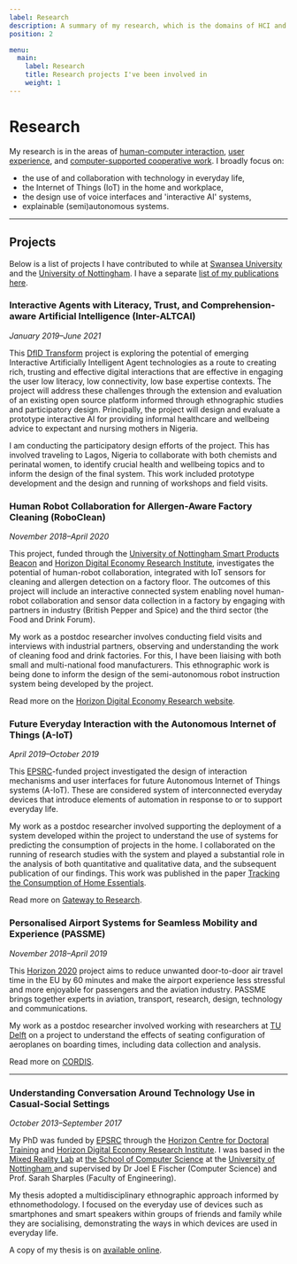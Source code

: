 ```yaml
---
label: Research
description: A summary of my research, which is the domains of HCI and CSCW, and list of projects I have been involved in.
position: 2

menu:
  main:
    label: Research
    title: Research projects I've been involved in
    weight: 1
---
```


# Research

My research is in the areas of [human-computer interaction](https://www.interaction-design.org/literature/topics/human-computer-interaction "Read about HCI from the Interaction Design Foundation"), [user experience](https://www.interaction-design.org/literature/topics/ux-design  "Read about HCI from the Interaction Design Foundation"), and [computer-supported cooperative work](https://en.wikipedia.org/wiki/Computer-supported_cooperative_work "Read about CSCW on Wikipedia"). I broadly focus on:

* the use of and collaboration with technology in everyday life,
* the Internet of Things (IoT) in the home and workplace,
* the design use of voice interfaces and 'interactive AI' systems,
* explainable (semi)autonomous systems.


---

## Projects

Below is a list of projects I have contributed to while at [Swansea University](https://www.swansea.ac.uk/compsci/ "Computer Science at Swansea University") and the [University of Nottingham](https://www.nottingham.ac.uk/computerscience/ "Computer Science at the University of Nottingham"). I have a separate [list of my publications here](/pubs "My publications list").

### Interactive Agents with Literacy, Trust, and Comprehension-aware Artificial Intelligence (Inter-ALTCAI)
*January 2019–June 2021*

This [DfID Transform](https://www.gov.uk/international-development-funding/transform "Department for International Development Transform programme") project is exploring the potential of emerging Interactive Artificially Intelligent Agent technologies as a route to creating rich, trusting and effective digital interactions that are effective in engaging the user low literacy, low connectivity, low base expertise contexts. The project will address these challenges through the extension and evaluation of an existing open source platform informed through ethnographic studies and participatory design. Principally, the project will design and evaluate a prototype interactive AI for providing informal healthcare and wellbeing advice to expectant and nursing mothers in Nigeria.

I am conducting the participatory design efforts of the project. This has involved traveling to Lagos, Nigeria to collaborate with both chemists and perinatal women, to identify crucial health and wellbeing topics and to inform the design of the final system. This work included prototype development and the design and running of workshops and field visits.

### Human Robot Collaboration for Allergen-Aware Factory Cleaning (RoboClean)
*November 2018–April 2020*

This project, funded through the [University of Nottingham Smart Products Beacon](https://www.nottingham.ac.uk/research/beacons-of-excellence/smart-products/index.aspx "UoN Smart Products Beacon website") and [Horizon Digital Economy Research Institute](https://www.horizon.ac.uk "Horizon DER website"), investigates the potential of human-robot collaboration, integrated with IoT sensors for cleaning and allergen detection on a factory floor. The outcomes of this  project will include an interactive connected system enabling novel human-robot collaboration and sensor data collection in a factory by engaging with partners in industry (British Pepper and Spice) and the third sector (the Food and Drink Forum).

My work as a postdoc researcher involves conducting field visits and interviews with industrial partners, observing and understanding the work of cleaning food and drink factories. For this, I have been liaising with both small and multi-national food manufacturers. 
This ethnographic work is being done to inform the design of the semi-autonomous robot instruction system being developed by the project. 

Read more on the [Horizon Digital Economy Research website](https://www.horizon.ac.uk/project/human-robot-collaboration-for-allergen-aware-factory-cleaning/ "More information about the RoboClean project").

### Future Everyday Interaction with the Autonomous Internet of Things (A-IoT)
*April 2019–October 2019*

This [EPSRC](https://epsrc.ukri.org/ "The Engineering and Physical Sciences Research Council website")-funded project investigated the design of interaction mechanisms and user interfaces for future Autonomous Internet of Things systems (A-IoT). These are considered system of interconnected everyday devices that introduce elements of automation in response to or to support everyday life.

My work as a postdoc researcher involved supporting the deployment of a system developed within the project to understand the use of systems for predicting the consumption of projects in the home.
I collaborated on the running of research studies with the system and played a substantial role in the analysis of both quantitative and qualitative data, and the subsequent publication of our findings. This work was published in the paper [Tracking the Consumption of Home Essentials](/pubs/tracking-the-consumption-of-home-essentials "Read the paper 'Tracking the Consumption of Home Essentials'").

Read more on [Gateway to Research](https://gtr.ukri.org/projects?ref=EP%2FN014243%2F1 "Grant details on the UKRI Gateway to Research website").

### Personalised Airport Systems for Seamless Mobility and Experience (PASSME)
*November 2018–April 2019*

This [Horizon 2020](https://ec.europa.eu/programmes/horizon2020/en "Horizon 2020 programme funded by the European Union") project aims to reduce unwanted door-to-door air travel time in the EU by 60 minutes and make the airport experience less stressful and more enjoyable for passengers and the aviation industry. PASSME brings together experts in aviation, transport, research, design, technology and communications.

My work as a postdoc researcher involved working with researchers at [TU Delft](https://www.google.com/search?client=firefox-b-d&q=tudelft) on a project to understand the effects of seating configuration of aeroplanes on boarding times, including data collection and analysis.

Read more on [CORDIS](https://cordis.europa.eu/project/id/636308 "Grant details on the EU CORDIS website").

----


### Understanding Conversation Around Technology Use in Casual-Social Settings
*October 2013–September 2017*

My PhD was funded by [EPSRC](https://epsrc.ukri.org "The Engineering and Physical Sciences Research Council website") through the [Horizon Centre for Doctoral Training](https://cdt.horizon.ac.uk "Horizon CDT website") and [Horizon Digital Economy Research Institute](https://www.horizon.ac.uk "Horizon DER Institute website"). I was based in the [Mixed Reality Lab](https://www.nottingham.ac.uk/research/groups/mixedrealitylab/ "The Mixed Reality Laboratory website") at [the School of Computer Science](https://www.nottingham.ac.uk/computerscience/ "University of Nottingham School of Computer Science website") at the [University of Nottingham ](https://www.nottingham.ac.uk/ "University of Nottingham website") and supervised by Dr Joel E Fischer (Computer Science) and Prof. Sarah Sharples (Faculty of Engineering).

My thesis adopted a multidisciplinary ethnographic approach informed by ethnomethodology. I focused on the everyday use of devices such as smartphones and smart speakers within groups of friends and family while they are socialising, demonstrating the ways in which devices are used in everyday life.

A copy of my thesis is on [available online](/pubs/understanding-conversation-around-technology-use-in-casual-social-settings "Download a copy of my thesis").